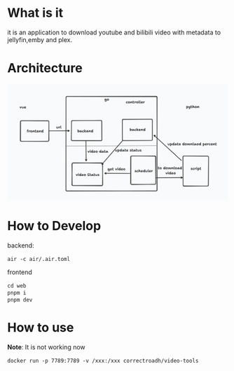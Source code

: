 # What is it
it is an application to download youtube and bilibili video with metadata to jellyfin,emby and plex.

# Architecture
![](./images/arch.png)

# How to Develop
backend:
```
air -c air/.air.toml
```

frontend
```
cd web
pnpm i
pnpm dev
```

# How to use
**Note**: It is not working now
```
docker run -p 7789:7789 -v /xxx:/xxx correctroadh/video-tools
```